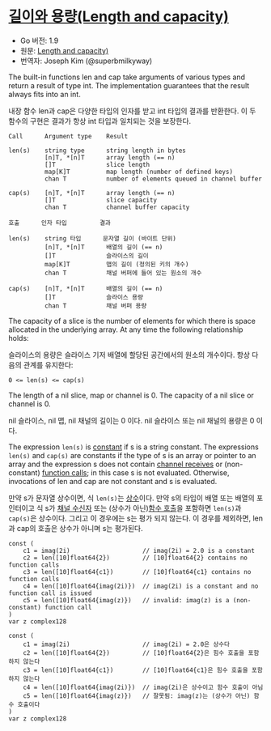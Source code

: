 # [길이와 용량(Length and capacity)](#Length_and_capacity)

* Go 버전: 1.9
* 원문: [Length and capacity)](https://golang.org/ref/spec#Length_and_capacity)
* 번역자: Joseph Kim (@superbmilkyway)

The built-in functions len and cap take arguments of various types and return a result of type int. The implementation guarantees that the result always fits into an int.

내장 함수 len과 cap은 다양한 타입의 인자를 받고 int 타입의 결과를 반환한다. 이 두 함수의 구현은 결과가 항상 int 타입과 일치되는 것을 보장한다.

```
Call      Argument type    Result

len(s)    string type      string length in bytes
          [n]T, *[n]T      array length (== n)
          []T              slice length
          map[K]T          map length (number of defined keys)
          chan T           number of elements queued in channel buffer

cap(s)    [n]T, *[n]T      array length (== n)
          []T              slice capacity
          chan T           channel buffer capacity
```

```golang
호출      인자 타입         결과

len(s)    string 타입      문자열 길이 (바이트 단위)
          [n]T, *[n]T      배열의 길이 (== n)
          []T              슬라이스의 길이
          map[K]T          맵의 길이 (정의된 키의 개수)
          chan T           채널 버퍼에 들어 있는 원소의 개수

cap(s)    [n]T, *[n]T      배열의 길이 (== n)
          []T              슬라이스 용량
          chan T           채널 버퍼 용량
```

The capacity of a slice is the number of elements for which there is space allocated in the underlying array. At any time the following relationship holds:

슬라이스의 용량은 슬라이스 기저 배열에 할당된 공간에서의 원소의 개수이다. 항상 다음의 관계를 유지한다:

```golang
0 <= len(s) <= cap(s)
```

The length of a nil slice, map or channel is 0. The capacity of a nil slice or channel is 0.

nil 슬라이스, nil 맵, nil 채널의 길이는 0 이다. nil 슬라이스 또는 nil 채널의 용량은 0 이다.

The expression `len(s)` is [constant](/Constants/) if s is a string constant. The expressions `len(s)` and `cap(s)` are constants if the type of s is an array or pointer to an array and the expression s does not contain [channel receives](/Expressions/receive_operator.html) or (non-constant) [function calls](/Expressions/calls.html); in this case s is not evaluated. Otherwise, invocations of len and cap are not constant and s is evaluated.

만약 s가 문자열 상수이면, 식 `len(s)`는 [상수](/Constants/)이다. 만약 s의 타입이 배열 또는 배열의 포인터이고 식 s가 [채널 수신자](/Expressions/receive_operator.html) 또는 (상수가 아닌)[함수 호출](/Expressions/calls.html)을 포함하면 `len(s)`과 `cap(s)`은 상수이다. 그리고 이 경우에는 s는 평가 되지 않는다. 이 경우를 제외하면, len과 cap의 호출은 상수가 아니며 s는 평가된다.

```
const (
	c1 = imag(2i)                    // imag(2i) = 2.0 is a constant
	c2 = len([10]float64{2})         // [10]float64{2} contains no function calls
	c3 = len([10]float64{c1})        // [10]float64{c1} contains no function calls
	c4 = len([10]float64{imag(2i)})  // imag(2i) is a constant and no function call is issued
	c5 = len([10]float64{imag(z)})   // invalid: imag(z) is a (non-constant) function call
)
var z complex128
```

```golang
const (
	c1 = imag(2i)                    // imag(2i) = 2.0은 상수다
	c2 = len([10]float64{2})         // [10]float64{2}은 힘수 호출을 포함하지 않는다
	c3 = len([10]float64{c1})        // [10]float64{c1}은 힘수 호출을 포함하지 않는다
	c4 = len([10]float64{imag(2i)})  // imag(2i)은 상수이고 함수 호출이 아님
	c5 = len([10]float64{imag(z)})   // 잘못됨: imag(z)는 (상수가 아닌) 함수 호출이다
)
var z complex128
```